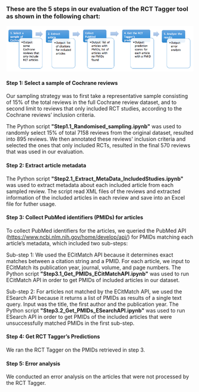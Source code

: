  ### These are the 5 steps in our evaluation of the RCT Tagger tool as shown in the following chart:

![Main steps of the RCT Tagger evaluation](https://github.com/infoqualitylab/Tagger_Evaluation/blob/master/Images/TaggerEvaluation_MainSteps.png)

 #### Step 1: Select a sample of Cochrane reviews
Our sampling strategy was to first take a representative sample consisting of 15% of the total reviews in the full Cochrane review dataset, and to second limit to reviews that only included RCT studies, according to the Cochrane reviews’ inclusion criteria. 

The Python script **"Step1.1_Randomised_sampling.ipynb"** was used to randomly select 15% of total 7158 reviews from the original dataset, resulted into 895 reviews. We then annotated these reviews' inclusion criteria and selected the ones that only included RCTs, resulted in the final 570 reviews that was used in our evaluation. 

#### Step 2: Extract article metadata
The Python script **"Step2.1_Extract_MetaData_IncludedStudies.ipynb"** was used to extract metadata about each included article from each sampled review. The script read XML files of the reviews and extracted information of the included articles in each review and save into an Excel file for futher usage. 

#### Step 3: Collect PubMed identifiers (PMIDs) for articles
To collect PubMed identifiers for the articles, we queried the PubMed API (https://www.ncbi.nlm.nih.gov/home/develop/api/) for PMIDs matching each article’s metadata, which included two sub-steps:

Sub-step 1: We used the ECitMatch API because it determines exact matches between a citation string and a PMID. For each article, we input to ECitMatch its publication year, journal, volume, and page numbers. The Python script **"Step3.1_Get_PMIDs_ECitMatchAPI.ipynb"** was used to run ECitMatch API in order to get PMIDs of included articles in our dataset. 

Sub-step 2: For articles not matched by the ECitMatch API, we used the ESearch API because it returns a list of PMIDs as results of a single text query. Input was the title, the first author and the publication year. The Python script **"Step3.2_Get_PMIDs_ESearchAPI.ipynb"** was used to run ESearch API in order to get PMIDs of the included articles that were unsuccessfully matched PMIDs in the first sub-step.

#### Step 4: Get RCT Tagger’s Predictions
We ran the RCT Tagger on the PMIDs retrieved in step 3.

#### Step 5: Error analysis
We conducted an error analysis on the articles that were not processed by the RCT Tagger. 



